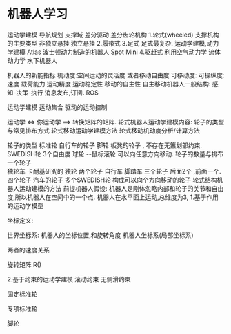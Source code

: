 # 机器人学习

运动学建模
导航规划
支撑域
差分驱动
差分齿轮机构
1.轮式(wheeled)
支撑机构的主要类型
 非独立悬挂
 独立悬挂
2.履带式
3.足式
足式最复杂.
运动学建模,动力学建模
Atlas 波士顿动力制造的机器人
Spot Mini
4.驱赶式
利用空气动力学
流体动力学
水下机器人

机器人的新能指标
机动度:空间运动的灵活度 或者移动自由度
    可移动度:
    可操纵度:
速度
载荷能力
运动精度
运动稳定性
移动的自主性
自主移动机器人一般结构: 感知-决策-执行
消息发布,订阅.
ROS

运动学建模
运动集合
驱动的运动控制

运动学 <=> 你运动学 ==> 转换矩阵的矩阵.
轮式机器人运动学建模内容:
    轮子的类型与常见排布方式
    轮式移动运动学建模方法
    轮式移动机动度分析/计算方法

轮子的类型
 标准轮 自行车的轮子
    脚轮 板凳的轮子 , 不存在无策划部约束.
 SWEDISH轮
    3个自由度
 球轮 --鼠标滚轮
   可以向任意方向移动.
轮子的数量与排布
一个轮子  
  独轮车
  卡耐基研究的 独轮
两个轮子
  自行车
  脚踏车
三个轮子
   后面2个 ,前面一个.
四个轮子
    汽车的轮子
多个SWEDISH轮
  构成可以向个方向移动的轮子
轮式结构机器人运动建模的方法
前提机器人假设: 
    机器人是刚体忽略内部和轮子的关节和自由度,所以机器人在空间中的一个点.
    机器人在水平面上运动,总维度为3,
1.基于作用的运动学模型

坐标定义:

世界坐标系: 
    机器人的坐标位置,和旋转角度
机器人坐标系(局部坐标系)

两者的速度关系

旋转矩阵
R()

2.基于约束的运动学建模
滚动约束
无侧滑约束

固定标准轮

专项标准轮

脚轮
